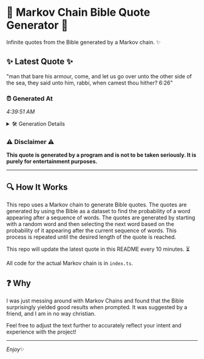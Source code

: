 # 📖 Markov Chain Bible Quote Generator 📖

Infinite quotes from the Bible generated by a Markov chain. ✨

## ✨ Latest Quote ✨
"man that bare his armour, come, and let us go over unto the other side of the sea, they said unto him, rabbi, when camest thou hither? 6:26"

### ⏰ Generated At
*4:39:51 AM*

<details>
    <summary>🛠️ Generation Details</summary>
    <p>
        <strong>🌱 Seed:</strong> man<br>
        <strong>🔄 Iterations:</strong> 27<br>
        <strong>📜 Context History:</strong><br>[ man ]: that<br>[ man, that ]: bare<br>[ man, that, bare ]: his<br>[ man, that, bare, his ]: armour,<br>[ man, that, bare, his, armour, ]: come,<br>[ man, that, bare, his, armour,, come, ]: and<br>[ that, bare, his, armour,, come,, and ]: let<br>[ bare, his, armour,, come,, and, let ]: us<br>[ his, armour,, come,, and, let, us ]: go<br>[ armour,, come,, and, let, us, go ]: over<br>[ come,, and, let, us, go, over ]: unto<br>[ and, let, us, go, over, unto ]: the<br>[ let, us, go, over, unto, the ]: other<br>[ us, go, over, unto, the, other ]: side<br>[ go, over, unto, the, other, side ]: of<br>[ over, unto, the, other, side, of ]: the<br>[ unto, the, other, side, of, the ]: sea,<br>[ the, other, side, of, the, sea, ]: they<br>[ other, side, of, the, sea,, they ]: said<br>[ side, of, the, sea,, they, said ]: unto<br>[ of, the, sea,, they, said, unto ]: him,<br>[ the, sea,, they, said, unto, him, ]: rabbi,<br>[ sea,, they, said, unto, him,, rabbi, ]: when<br>[ they, said, unto, him,, rabbi,, when ]: camest<br>[ said, unto, him,, rabbi,, when, camest ]: thou<br>[ unto, him,, rabbi,, when, camest, thou ]: hither?<br>[ him,, rabbi,, when, camest, thou, hither? ]: 6:26<br>
    </p>
</details>

### ⚠️ Disclaimer ⚠️
**This quote is generated by a program and is not to be taken seriously. It is purely for entertainment purposes.**

---

## 🔍 How It Works

This repo uses a Markov chain to generate Bible quotes. The quotes are generated by using the Bible as a dataset to find the probability of a word appearing after a sequence of words. The quotes are generated by starting with a random word and then selecting the next word based on the probability of it appearing after the current sequence of words. This process is repeated until the desired length of the quote is reached.

This repo will update the latest quote in this README every 10 minutes. ⏳

All code for the actual Markov chain is in `index.ts`.

## ❓ Why

I was just messing around with Markov Chains and found that the Bible surprisingly yielded good results when prompted. 
It was suggested by a friend, and I am in no way christian.

Feel free to adjust the text further to accurately reflect your intent and experience with the project!

---

*Enjoy*✨
